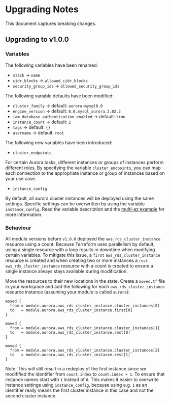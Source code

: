 # Upgrading Notes

This document captures breaking changes.

## Upgrading to v1.0.0

### Variables

The following variables have been renamed:

- `stack` -> `name`
- `cidr_blocks` -> `allowed_cidr_blocks`
- `security_group_ids` -> `allowed_security_group_ids`

The following variable defaults have been modified:

- `cluster_family` -> default: `aurora-mysql8.0`
- `engine_version` -> default: `8.0.mysql_aurora.3.02.2`
- `iam_database_authentication_enabled` -> default: `true`
- `instance_count` -> default: `2`
- `tags` -> default: `{}`
- `username` -> default: `root`

The following new variables have been introduced:

- `cluster_endpoints`

For certain Aurora tasks, different instances or groups of instances perform different roles. By specifying the variable `cluster_endpoints`, you can map each connection to the appropriate instance or group of instances based on your use case.

- `instance_config`

By default, all aurora cluster instances will be deployed using the same settings. Specific settings can be overwritten by using the variable `instance_config`. Read the variable description and the [multi-az example](https://github.com/schubergphilis/terraform-aws-mcaf-aurora/blob/master/examples/multi-az) for more information.

### Behaviour

All module versions before `v1.0.0` deployed the `aws_rds_cluster_instance` resource using a count. Because Terraform uses parallelism by default, using a single resource with a loop results in downtime when modifying certain variables. To mitigate this issue, a `first` `aws_rds_cluster_instance` resource is created and when creating two or more instances a `rest` `aws_rds_cluster_instance` resource with a count is created to ensure a single instance always stays available during modification.

Move the resources to their new locations in the state. Create a `moved.tf` file in your workspace and add the following for each `aws_rds_cluster_instance` resource instance (assuming your module is called `aurora`):

```hcl
moved {
  from = module.aurora.aws_rds_cluster_instance.cluster_instances[0]
  to   = module.aurora.aws_rds_cluster_instance.first[0]
}

moved {
  from = module.aurora.aws_rds_cluster_instance.cluster_instances[1]
  to   = module.aurora.aws_rds_cluster_instance.rest[0]
}

moved {
  from = module.aurora.aws_rds_cluster_instance.cluster_instances[2]
  to   = module.aurora.aws_rds_cluster_instance.rest[1]
}
```

Note: This will still result in a redeploy of the first instance since we modifified the identifier from `count.index` to `count.index + 1`. To ensure that instance names start with `1` instead of `0`. This makes it easier to overwrite instance settings using `instance_config`, because using e.g. `1` as an identifier really means the first cluster instance in this case and not the second cluster instance.
